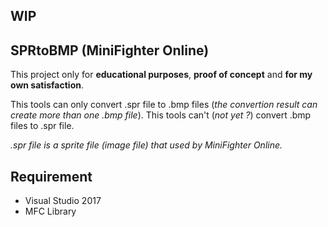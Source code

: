 ## WIP

## SPRtoBMP (MiniFighter Online)

This project only for **educational purposes**, **proof of concept** and **for my own satisfaction**.

This tools can only convert .spr file to .bmp files (_the convertion result can create more than one .bmp file_).
This tools can't (_not yet ?_) convert .bmp files to .spr file.

*.spr file is a sprite file (image file) that used by MiniFighter Online.*

## Requirement
- Visual Studio 2017
- MFC Library
